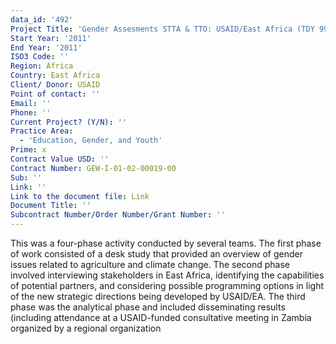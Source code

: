 ```yaml
---
data_id: '492'
Project Title: 'Gender Assesments STTA & TTO: USAID/East Africa (TDY 99)'
Start Year: '2011'
End Year: '2011'
ISO3 Code: ''
Region: Africa
Country: East Africa
Client/ Donor: USAID
Point of contact: ''
Email: ''
Phone: ''
Current Project? (Y/N): ''
Practice Area:
  - 'Education, Gender, and Youth'
Prime: x
Contract Value USD: ''
Contract Number: GEW-I-01-02-00019-00
Sub: ''
Link: ''
Link to the document file: Link
Document Title: ''
Subcontract Number/Order Number/Grant Number: ''
---
```

This was a four-phase activity conducted by several teams. The first phase of work consisted of a desk study that provided an overview of gender issues related to agriculture and climate change. The second phase involved interviewing stakeholders in East Africa, identifying the capabilities of potential partners, and considering possible programming options in light of the new strategic directions being developed by USAID/EA. The third phase was the analytical phase and included disseminating results (including attendance at a USAID-funded consultative meeting in Zambia organized by a regional organization